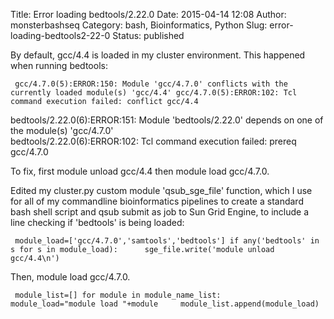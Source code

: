 Title: Error loading bedtools/2.22.0
Date: 2015-04-14 12:08
Author: monsterbashseq
Category: bash, Bioinformatics, Python
Slug: error-loading-bedtools2-22-0
Status: published

By default, gcc/4.4 is loaded in my cluster environment. This happened
when running bedtools:

` gcc/4.7.0(5):ERROR:150: Module 'gcc/4.7.0' conflicts with the currently loaded module(s) 'gcc/4.4' gcc/4.7.0(5):ERROR:102: Tcl command execution failed: conflict gcc/4.4`

bedtools/2.22.0(6):ERROR:151: Module 'bedtools/2.22.0' depends on one of
the module(s) 'gcc/4.7.0'  
bedtools/2.22.0(6):ERROR:102: Tcl command execution failed: prereq
gcc/4.7.0  
</code>

To fix, first module unload gcc/4.4 then module load gcc/4.7.0.

Edited my cluster.py custom module 'qsub\_sge\_file' function, which I
use for all of my commandline bioinformatics pipelines to create a
standard bash shell script and qsub submit as job to Sun Grid Engine, to
include a line checking if 'bedtools' is being loaded:

` module_load=['gcc/4.7.0','samtools','bedtools'] if any('bedtools' in s for s in module_load):      sge_file.write('module unload gcc/4.4\n')`

Then, module load gcc/4.7.0.

` module_list=[] for module in module_name_list:     module_load="module load "+module     module_list.append(module_load)`
